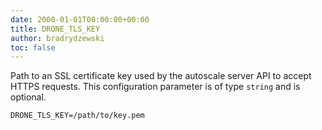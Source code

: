 ```yaml
---
date: 2000-01-01T00:00:00+00:00
title: DRONE_TLS_KEY
author: bradrydzewski
toc: false
---
```


Path to an SSL certificate key used by the autoscale server API
to accept HTTPS requests. This configuration parameter is of type
`string` and is optional.

```
DRONE_TLS_KEY=/path/to/key.pem
```


